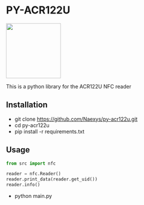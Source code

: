 # PY-ACR122U

<img src="http://downloads.acs.com.hk/product-website-image/acr38-image.jpg" width="150" height="150">

This is a python library for the ACR122U NFC reader

## Installation

- git clone https://github.com/Naexys/py-acr122u.git
- cd py-acr122u
- pip install -r requirements.txt

## Usage

```python
from src import nfc

reader = nfc.Reader()
reader.print_data(reader.get_uid())
reader.info()
```

- python main.py
